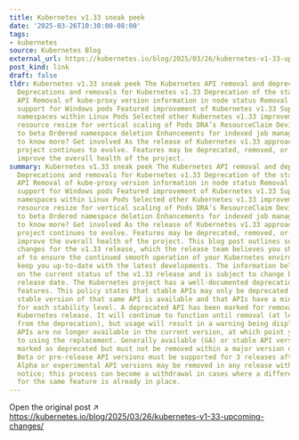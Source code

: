 ```yaml
---
title: Kubernetes v1.33 sneak peek
date: '2025-03-26T10:30:00-08:00'
tags:
- kubernetes
source: Kubernetes Blog
external_url: https://kubernetes.io/blog/2025/03/26/kubernetes-v1-33-upcoming-changes/
post_kind: link
draft: false
tldr: Kubernetes v1.33 sneak peek The Kubernetes API removal and deprecation process
  Deprecations and removals for Kubernetes v1.33 Deprecation of the stable Endpoints
  API Removal of kube-proxy version information in node status Removal of host network
  support for Windows pods Featured improvement of Kubernetes v1.33 Support for user
  namespaces within Linux Pods Selected other Kubernetes v1.33 improvements In-place
  resource resize for vertical scaling of Pods DRA’s ResourceClaim Device Status graduates
  to beta Ordered namespace deletion Enhancements for indexed job management Want
  to know more? Get involved As the release of Kubernetes v1.33 approaches, the Kubernetes
  project continues to evolve. Features may be deprecated, removed, or replaced to
  improve the overall health of the project.
summary: Kubernetes v1.33 sneak peek The Kubernetes API removal and deprecation process
  Deprecations and removals for Kubernetes v1.33 Deprecation of the stable Endpoints
  API Removal of kube-proxy version information in node status Removal of host network
  support for Windows pods Featured improvement of Kubernetes v1.33 Support for user
  namespaces within Linux Pods Selected other Kubernetes v1.33 improvements In-place
  resource resize for vertical scaling of Pods DRA’s ResourceClaim Device Status graduates
  to beta Ordered namespace deletion Enhancements for indexed job management Want
  to know more? Get involved As the release of Kubernetes v1.33 approaches, the Kubernetes
  project continues to evolve. Features may be deprecated, removed, or replaced to
  improve the overall health of the project. This blog post outlines some planned
  changes for the v1.33 release, which the release team believes you should be aware
  of to ensure the continued smooth operation of your Kubernetes environment and to
  keep you up-to-date with the latest developments. The information below is based
  on the current status of the v1.33 release and is subject to change before the final
  release date. The Kubernetes project has a well-documented deprecation policy for
  features. This policy states that stable APIs may only be deprecated when a newer,
  stable version of that same API is available and that APIs have a minimum lifetime
  for each stability level. A deprecated API has been marked for removal in a future
  Kubernetes release. It will continue to function until removal (at least one year
  from the deprecation), but usage will result in a warning being displayed. Removed
  APIs are no longer available in the current version, at which point you must migrate
  to using the replacement. Generally available (GA) or stable API versions may be
  marked as deprecated but must not be removed within a major version of Kubernetes.
  Beta or pre-release API versions must be supported for 3 releases after the deprecation.
  Alpha or experimental API versions may be removed in any release without prior deprecation
  notice; this process can become a withdrawal in cases where a different implementation
  for the same feature is already in place.
---
```

Open the original post ↗ https://kubernetes.io/blog/2025/03/26/kubernetes-v1-33-upcoming-changes/
